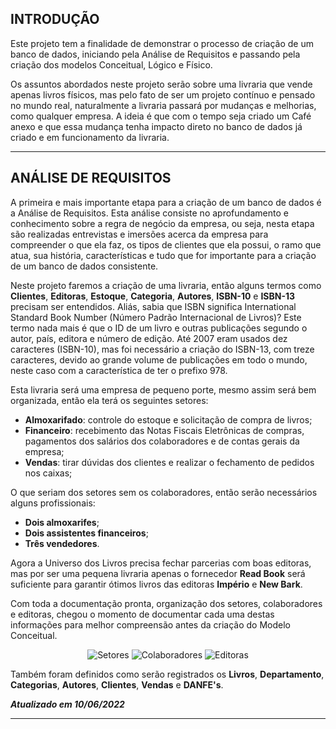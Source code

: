 <head><title>Universo dos Livros</title></head>
<link rel="icon" type="imagem/png" href="https://img.icons8.com/material/24/undefined/books--v1.png"/>

## INTRODUÇÃO

Este projeto tem a finalidade de demonstrar o processo de criação de um banco de dados, iniciando pela Análise de Requisitos e passando
pela criação dos modelos Conceitual, Lógico e Físico.

Os assuntos abordados neste projeto serão sobre uma livraria que vende apenas livros físicos, mas pelo fato de ser um projeto contínuo e pensado
no mundo real, naturalmente a livraria passará por mudanças e melhorias, como qualquer empresa. A ideia é que com o tempo seja criado um
Café anexo e que essa mudança tenha impacto direto no banco de dados já criado e em funcionamento da livraria.

<hr size="100"> <!-- LINHA HORIZONTAL -->

## ANÁLISE DE REQUISITOS

A primeira e mais importante etapa para a criação de um banco de dados é a Análise de Requisitos. Esta análise consiste no aprofundamento
e conhecimento sobre a regra de negócio da empresa, ou seja, nesta etapa são realizadas entrevistas e imersões acerca da empresa para compreender
o que ela faz, os tipos de clientes que ela possui, o ramo que atua, sua história, características e tudo que for importante para a criação
de um banco de dados consistente.

Neste projeto faremos a criação de uma livraria, então alguns termos como **Clientes**, **Editoras**, **Estoque**, **Categoria**, **Autores**, **ISBN-10** 
e **ISBN-13** precisam ser entendidos. 
Aliás, sabia que ISBN significa International Standard Book Number (Número Padrão Internacional de Livros)?
Este termo nada mais é que o ID de um livro e outras publicações segundo o autor, país, editora e número de edição. Até 2007 eram usados dez
caracteres (ISBN-10), mas foi necessário a criação do ISBN-13, com treze caracteres, devido ao grande volume de publicações em todo o mundo,
neste caso com a característica de ter o prefixo 978.

Esta livraria será uma empresa de pequeno porte, mesmo assim será bem organizada, então ela terá os seguintes setores:

- **Almoxarifado**: controle do estoque e solicitação de compra de livros;
- **Financeiro**: recebimento das Notas Fiscais Eletrônicas de compras, pagamentos dos salários dos colaboradores e de contas gerais da empresa;
- **Vendas**: tirar dúvidas dos clientes e realizar o fechamento de pedidos nos caixas;

O que seriam dos setores sem os colaboradores, então serão necessários alguns profissionais:

- **Dois almoxarifes**;
- **Dois assistentes financeiros**;
- **Três vendedores**.

Agora a Universo dos Livros precisa fechar parcerias com boas editoras, mas por ser uma pequena livraria apenas o fornecedor **Read Book** será suficiente para garantir ótimos livros das editoras **Império** e **New Bark**.

Com toda a documentação pronta, organização dos setores, colaboradores e editoras, chegou o momento de documentar cada uma destas informações para melhor compreensão antes da criação do Modelo Conceitual.

<center>
  <img src="https://i.ibb.co/c34LdL2/Setores-An-lise-de-Requisitos.png" alt="Setores">
  <img src="https://i.ibb.co/JFZCLHJ/Colaboradores-An-lise-de-Requisitos.png" alt="Colaboradores">
  <img src="https://i.ibb.co/m4Q9S67/Editoras-An-lise-de-Requisitos.png" alt="Editoras">
</center>

Também foram definidos como serão registrados os **Livros**, **Departamento**, **Categorias**, **Autores**, **Clientes**, **Vendas** e **DANFE's**.

**_Atualizado em 10/06/2022_**

<hr size="100"> <!-- LINHA HORIZONTAL -->

<!-- BOX DE CÓDIGOS -->

<!-- 
```markdown 
Syntax highlighted code block

# Header 1
## Header 2
### Header 3

- Bulleted
- List

1. Numbered
2. List

**Bold** and _Italic_ and `Code` text

[Link](url) and ![Image](src)
```
--> 


